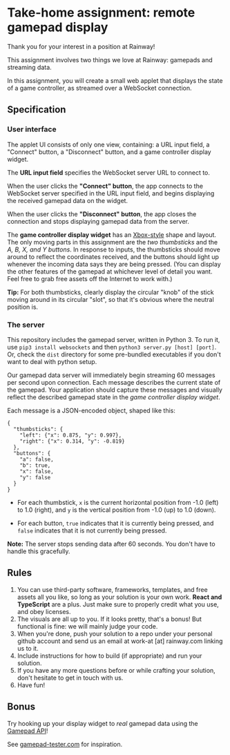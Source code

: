 # Take-home assignment: remote gamepad display

Thank you for your interest in a position at Rainway!

This assignment involves two things we love at Rainway: gamepads and streaming data.

In this assignment, you will create a small web applet that displays the state of a game controller, as streamed over a WebSocket connection.

## Specification

### User interface

The applet UI consists of only one view, containing: a URL input field, a "Connect" button, a "Disconnect" button, and a game controller display widget.

The **URL input field** specifies the WebSocket server URL to connect to.

When the user clicks the **"Connect" button**, the app connects to the WebSocket server specified in the URL input field, and begins displaying the received gamepad data on the widget.

When the user clicks the **"Disconnect" button**, the app closes the connection and stops displaying gamepad data from the server.

The **game controller display widget** has an [Xbox-style](https://images-na.ssl-images-amazon.com/images/I/71WX6wVepIL._AC_SL1500_.jpg) shape and layout.
The only moving parts in this assignment are the _two thumbsticks_ and the _A, B, X, and Y buttons_.
In response to inputs, the thumbsticks should move around to reflect the coordinates received, and the buttons should light up whenever the incoming data says they are being pressed.
(You can display the other features of the gamepad at whichever level of detail you want. Feel free to grab free assets off the Internet to work with.)

**Tip:** For both thumbsticks, clearly display the circular "knob" of the stick moving around in its circular "slot", so that it's obvious where the neutral position is.

### The server

This repository includes the gamepad server, written in Python 3. To run it, use `pip3 install websockets` and then `python3 server.py [host] [port]`. Or, check the `dist` directory for some pre-bundled executables if you don't want to deal with python setup.

Our gamepad data server will immediately begin streaming 60 messages per second upon connection. Each message describes the current state of the gamepad.
Your application should capture these messages and visually reflect the described gamepad state in the _game controller display widget_.

Each message is a JSON-encoded object, shaped like this:

```
{
  "thumbsticks": {
    "left": {"x": 0.875, "y": 0.997},
    "right": {"x": 0.314, "y": -0.819}
  },
  "buttons": {
    "a": false,
    "b": true,
    "x": false,
    "y": false
  }
}
```

* For each thumbstick, `x` is the current horizontal position from -1.0 (left) to 1.0 (right), and `y` is the vertical position from -1.0 (up) to 1.0 (down).

* For each button, `true` indicates that it is currently being pressed, and `false` indicates that it is not currently being pressed.

**Note:** The server stops sending data after 60 seconds. You don't have to handle this gracefully.

## Rules

1. You can use third-party software, frameworks, templates, and free assets all you like, so long as your solution is your own work. **React and TypeScript** are a plus. Just make sure to properly credit what you use, and obey licenses.
2. The visuals are all up to you. If it looks pretty, that's a bonus! But functional is fine: we will mainly judge your code.
3. When you're done, push your solution to a repo under your personal github account and send us an email at work-at [at] rainway.com linking us to it.
4. Include instructions for how to build (if appropriate) and run your solution.
5. If you have any more questions before or while crafting your solution, don't hesitate to get in touch with us.
6. Have fun!

## Bonus

Try hooking up your display widget to _real_ gamepad data using the [Gamepad API](https://developer.mozilla.org/en-US/docs/Web/API/Gamepad_API/Using_the_Gamepad_API)!

See [gamepad-tester.com](https://gamepad-tester.com/) for inspiration.
